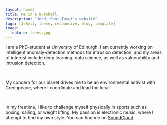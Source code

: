 ```yaml
---
layout: home2
title: Me in a Nutshell
description: "Jordi Pont-Tuset's website"
tags: [Jekyll, theme, responsive, blog, template]
image:
  feature: trees.jpg
---
```


I am a PhD-student at University of Edinurgh. I am currently working on intelligent anomaly-detection methods for intrusion detection, and my areas of interest include deep learning, data science, as well as vulnerability and intrusion detection. 

<br />

My concern for our planet drives me to be an environmental activist with Greenpeace, where I coordinate and lead the local 

<br />

In my freetime, I like to challenge myself physically in sports such as boxing, sailing, or weight lifting. My passion is electronic music, where I attempt to find my own style. You can find me on <a href="https://soundcloud.com/henry-clausen" target="_bank">SoundCloud</a>.

